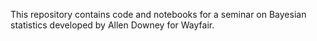 This repository contains code and notebooks for a seminar on Bayesian statistics developed by Allen Downey for Wayfair.
